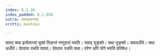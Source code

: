 ```yaml
---
index: 8.1.36
index_padded: 8.1.036
sutra: यावद्यथाभ्याम्
vritti: kashika

---
```

यावत् यथा इत्येताभ्यां युक्तं तिङन्तं नानुदात्तं भवति। यावद् भुङ्क्ते। यथा भुङ्क्ते। यावदधीते। यथा अधीते। देवदत्तः पचति यावत्। देवदत्तः पचति यथा। परेण अपि योगे भवति प्रतिषेधः।